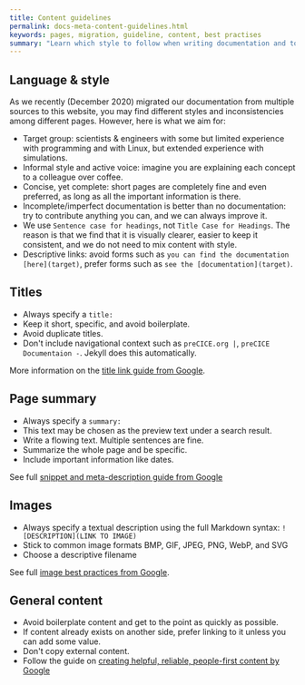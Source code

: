 ```yaml
---
title: Content guidelines
permalink: docs-meta-content-guidelines.html
keywords: pages, migration, guideline, content, best practises
summary: "Learn which style to follow when writing documentation and to choose good titles, content and page summaries."
---
```


## Language & style

As we recently (December 2020) migrated our documentation from multiple sources to this website, you may find different styles and inconsistencies among different pages. However, here is what we aim for:

- Target group: scientists & engineers with some but limited experience with programming and with Linux, but extended experience with simulations.
- Informal style and active voice: imagine you are explaining each concept to a colleague over coffee.
- Concise, yet complete: short pages are completely fine and even preferred, as long as all the important information is there.
- Incomplete/imperfect documentation is better than no documentation: try to contribute anything you can, and we can always improve it.
- We use `Sentence case for headings`, not `Title Case for Headings`. The reason is that we find that it is visually clearer, easier to keep it consistent, and we do not need to mix content with style.
- Descriptive links: avoid forms such as `you can find the documentation [here](target)`, prefer forms such as `see the [documentation](target)`.

## Titles

- Always specify a `title:`
- Keep it short, specific, and avoid boilerplate.
- Avoid duplicate titles.
- Don't include navigational context such as `preCICE.org |`, `preCICE Documentaion -`. Jekyll does this automatically.

More information on the [title link guide from Google](https://developers.google.com/search/docs/appearance/title-link#page-titles).

## Page summary

- Always specify a `summary:`
- This text may be chosen as the preview text under a search result.
- Write a flowing text. Multiple sentences are fine.
- Summarize the whole page and be specific.
- Include important information like dates.

See full [snippet and meta-description guide from Google](https://developers.google.com/search/docs/appearance/snippet#meta-descriptions)

## Images

- Always specify a textual description using the full Markdown syntax: `![DESCRIPTION](LINK TO IMAGE)`
- Stick to common image formats BMP, GIF, JPEG, PNG, WebP, and SVG
- Choose a descriptive filename

See full [image best practices from Google](https://developers.google.com/search/docs/appearance/google-images).

## General content

- Avoid boilerplate content and get to the point as quickly as possible.
- If content already exists on another side, prefer linking to it unless you can add some value.
- Don't copy external content.
- Follow the guide on [creating helpful, reliable, people-first content by Google](https://developers.google.com/search/docs/fundamentals/creating-helpful-content)
